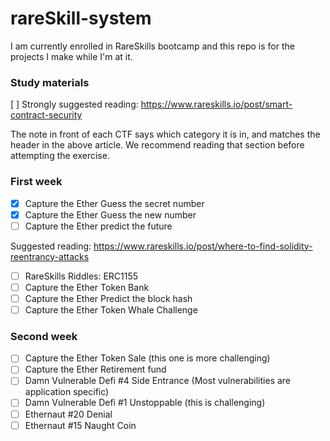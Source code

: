 # rareSkill-system
I am currently enrolled in RareSkills bootcamp and this repo is for the projects I make while I'm at it.

### Study materials

[ ] Strongly suggested reading: https://www.rareskills.io/post/smart-contract-security

The note in front of each CTF says which category it is in, and matches the header in the above article. We recommend reading that section before attempting the exercise.

### First week

- [X]  Capture the Ether Guess the secret number
- [X]  Capture the Ether Guess the new number
- [ ]  Capture the Ether predict the future

Suggested reading: https://www.rareskills.io/post/where-to-find-solidity-reentrancy-attacks

- [ ]  RareSkills Riddles: ERC1155
- [ ]  Capture the Ether Token Bank
- [ ]  Capture the Ether Predict the block hash
- [ ]  Capture the Ether Token Whale Challenge

### Second week

- [ ]  Capture the Ether Token Sale (this one is more challenging)
- [ ]  Capture the Ether Retirement fund
- [ ]  Damn Vulnerable Defi #4 Side Entrance (Most vulnerabilities are application specific)
- [ ]  Damn Vulnerable Defi #1 Unstoppable (this is challenging)
- [ ]  Ethernaut #20 Denial
- [ ]  Ethernaut #15 Naught Coin